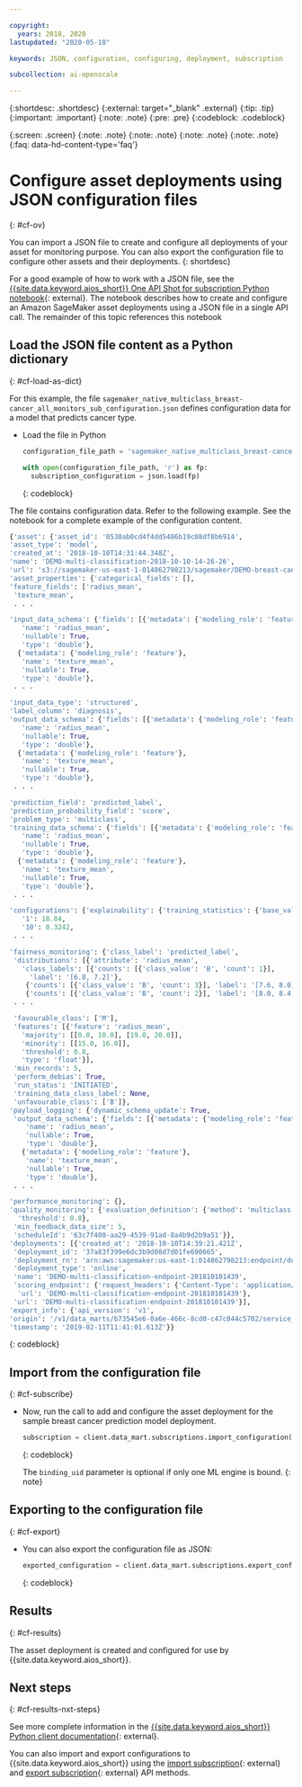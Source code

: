 ```yaml
---

copyright:
  years: 2018, 2020
lastupdated: "2020-05-18"

keywords: JSON, configuration, configuring, deployment, subscription

subcollection: ai-openscale

---
```


{:shortdesc: .shortdesc}
{:external: target="_blank" .external}
{:tip: .tip}
{:important: .important}
{:note: .note}
{:pre: .pre}
{:codeblock: .codeblock}

{:screen: .screen}
{:note: .note}
{:note: .note}
{:note: .note}
{:note: .note}
{:faq: data-hd-content-type='faq'}

# Configure asset deployments using JSON configuration files
{: #cf-ov}

You can import a JSON file to create and configure all deployments of your asset for monitoring purpose. You can also export the configuration file to configure other assets and their deployments.
{: shortdesc}

For a good example of how to work with a JSON file, see the [{{site.data.keyword.aios_short}} One API Shot for subscription Python notebook](https://github.com/pmservice/ai-openscale-tutorials/blob/master/notebooks/Watson%20OpenScale%20One%20API%20Shot%20for%20subscription.ipynb){: external}. The notebook describes how to create and configure an Amazon SageMaker asset deployments using a JSON file in a single API call. The remainder of this topic references this notebook

## Load the JSON file content as a Python dictionary
{: #cf-load-as-dict}

For this example, the file `sagemaker_native_multiclass_breast-cancer_all_monitors_sub_configuration.json` defines configuration data for a model that predicts cancer type.

- Load the file in Python

    ```python
    configuration_file_path = 'sagemaker_native_multiclass_breast-cancer_all_monitors_sub_configuration.json'

  with open(configuration_file_path, 'r') as fp:
      subscription_configuration = json.load(fp)
    ```
    {: codeblock}
    
The file contains configuration data. Refer to the following example. See the notebook for a complete example of the configuration content.

  ```python
  {'asset': {'asset_id': '0530ab0cd4f4dd5486b19c08df8b6914',
  'asset_type': 'model',
  'created_at': '2018-10-10T14:31:44.348Z',
  'name': 'DEMO-multi-classification-2018-10-10-14-26-26',
  'url': 's3://sagemaker-us-east-1-014862798213/sagemaker/DEMO-breast-cancer-prediction/DEMO-multi-classification-2018-10-10-14-26-26/output/model.tar.gz'},
 'asset_properties': {'categorical_fields': [],
  'feature_fields': ['radius_mean',
   'texture_mean',
   . . .

  'input_data_schema': {'fields': [{'metadata': {'modeling_role': 'feature'},
     'name': 'radius_mean',
     'nullable': True,
     'type': 'double'},
    {'metadata': {'modeling_role': 'feature'},
     'name': 'texture_mean',
     'nullable': True,
     'type': 'double'},
   . . .

  'input_data_type': 'structured',
  'label_column': 'diagnosis',
  'output_data_schema': {'fields': [{'metadata': {'modeling_role': 'feature'},
     'name': 'radius_mean',
     'nullable': True,
     'type': 'double'},
    {'metadata': {'modeling_role': 'feature'},
     'name': 'texture_mean',
     'nullable': True,
     'type': 'double'},
   . . .

  'prediction_field': 'predicted_label',
  'prediction_probability_field': 'score',
  'problem_type': 'multiclass',
  'training_data_schema': {'fields': [{'metadata': {'modeling_role': 'feature'},
     'name': 'radius_mean',
     'nullable': True,
     'type': 'double'},
    {'metadata': {'modeling_role': 'feature'},
     'name': 'texture_mean',
     'nullable': True,
     'type': 'double'},
   . . .

 'configurations': {'explainability': {'training_statistics': {'base_values': {'0': 13.37,
     '1': 18.84,
     '10': 0.3242,
   . . .

  'fairness_monitoring': {'class_label': 'predicted_label',
   'distributions': [{'attribute': 'radius_mean',
     'class_labels': [{'counts': [{'class_value': 'B', 'count': 1}],
       'label': '[6.8, 7.2]'},
      {'counts': [{'class_value': 'B', 'count': 3}], 'label': '[7.6, 8.0]'},
      {'counts': [{'class_value': 'B', 'count': 2}], 'label': '[8.0, 8.4]'},
   . . .

   'favourable_class': ['M'],
   'features': [{'feature': 'radius_mean',
     'majority': [[0.0, 10.0], [19.0, 20.0]],
     'minority': [[15.0, 16.0]],
     'threshold': 0.8,
     'type': 'float'}],
   'min_records': 5,
   'perform_debias': True,
   'run_status': 'INITIATED',
   'training_data_class_label': None,
   'unfavourable_class': ['B']},
  'payload_logging': {'dynamic_schema_update': True,
   'output_data_schema': {'fields': [{'metadata': {'modeling_role': 'feature'},
      'name': 'radius_mean',
      'nullable': True,
      'type': 'double'},
     {'metadata': {'modeling_role': 'feature'},
      'name': 'texture_mean',
      'nullable': True,
      'type': 'double'},
   . . .

  'performance_monitoring': {},
  'quality_monitoring': {'evaluation_definition': {'method': 'multiclass',
    'threshold': 0.8},
   'min_feedback_data_size': 5,
   'scheduleId': '63c7f400-aa29-4539-91ad-8a4b9d2b9a51'}},
 'deployments': [{'created_at': '2018-10-10T14:39:21.421Z',
   'deployment_id': '37a83f399e6dc3b9d08d7d01fe690665',
   'deployment_rn': 'arn:aws:sagemaker:us-east-1:014862798213:endpoint/demo-multi-classification-endpoint-201810101439',
   'deployment_type': 'online',
   'name': 'DEMO-multi-classification-endpoint-201810101439',
   'scoring_endpoint': {'request_headers': {'Content-Type': 'application/json'},
    'url': 'DEMO-multi-classification-endpoint-201810101439'},
   'url': 'DEMO-multi-classification-endpoint-201810101439'}],
 'export_info': {'api_version': 'v1',
  'origin': '/v1/data_marts/b73545e6-0a6e-466c-8cd0-c47c044c5702/service_bindings/bf44cc7f-990d-4942-bfc6-cbcf71a1b78c/subscriptions/0530ab0cd4f4dd5486b19c08df8b6914',
  'timestamp': '2019-02-11T11:41:01.613Z'}}
  ```
  {: codeblock}

## Import from the configuration file
{: #cf-subscribe}

- Now, run the call to add and configure the asset deployment for the sample breast cancer prediction model deployment.

    ```python
    subscription = client.data_mart.subscriptions.import_configuration(binding_uid=binding_uid, configuration_data=subscription_configuration)
    ```
    {: codeblock}

  The `binding_uid` parameter is optional if only one ML engine is bound.
  {: note}

## Exporting to the configuration file
{: #cf-export}

- You can also export the configuration file as JSON:

    ```python
    exported_configuration = client.data_mart.subscriptions.export_configuration(binding_uid=binding_uid, subscription_uid=subscription.uid)
    ```
    {: codeblock}

## Results
{: #cf-results}

The asset deployment is created and configured for use by {{site.data.keyword.aios_short}}.

## Next steps
{: #cf-results-nxt-steps}

See more complete information in the [{{site.data.keyword.aios_short}} Python client documentation](http://ai-openscale-python-client-dev.mybluemix.net/#subscriptions){: external}.

You can also import and export configurations to {{site.data.keyword.aios_short}} using the [import subscription](https://cloud.ibm.com/apidocs/ai-openscale#import-subscription){: external} and [export subscription](https://cloud.ibm.com/apidocs/ai-openscale#export-subscription){: external} API methods.